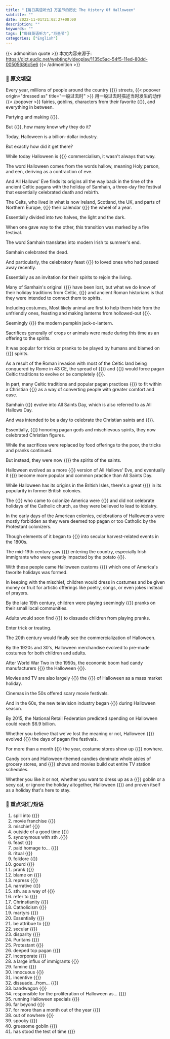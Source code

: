 ```yaml
---
title: "【每日英语听力】万圣节的历史 The History Of Halloween"
subtitle: ""
date: 2022-11-01T21:02:27+08:00
description: ""
keywords: ""
tags: ["每日英语听力","万圣节"]
categories: ["English"]
---
```


{{< admonition quote >}}
本文内容来源于: https://dict.eudic.net/webting/videoplay/1135c5ac-54f5-11ed-80dd-00505686c5e6
{{< /admonition >}}

### 🍎 原文填空
Every year, millions of people around the country {{<blank-text hide="spill into">}} streets, {{< popover origin="dressed as" title="一般过去时" >}}
用一般过去时描述当时发生的动作
{{< /popover >}} fairies, goblins, characters from their favorite {{<blank-text hide="movie franchise">}}, and everything in between.

Partying and making {{<blank-text hide="mischief">}}.

But {{<blank-text hide="outside of a good time">}}, how many know why they do it?

Today, Halloween is a billion-dollar industry.

But exactly how did it get there?

While today Halloween is {{<blank-text hide="synonymous with">}} commercialism, it wasn't always that way.

The word Halloween comes from the words hallow, meaning Holy person, and een, deriving as a contraction of eve.

And All Hallows' Eve finds its origins all the way back in the time of the ancient Celtic pagans with the holiday of Samhain, a three-day fire festival that essentially celebrated death and rebirth.

The Celts, who lived in what is now Ireland, Scotland, the UK, and parts of Northern Europe, {{<blank-text hide="based">}} their calendar {{<blank-text hide="on">}} the wheel of a year.

Essentially divided into two halves, the light and the dark.

When one gave way to the other, this transition was marked by a fire festival.

The word Samhain translates into modern Irish to summer's end.

Samhain celebrated the dead.

And particularly, the celebratory feast {{<blank-text hide="paid homage">}} to loved ones who had passed away recently.

Essentially as an invitation for their spirits to rejoin the living.

Many of Samhain's original {{<blank-text hide="rituals">}} have been lost, but what we do know of their holiday traditions from Celtic, {{<blank-text hide="folklore">}} and ancient Roman historians is that they were intended to connect them to spirits.

Including costumes, Most likely animal are first to help them hide from the unfriendly ones, feasting and making lanterns from hollowed-out {{<blank-text hide="gourds">}}.

Seemingly {{<blank-text hide="the birth of">}} the modern pumpkin jack-o-lantern.

Sacrifices generally of crops or animals were made during this time as an offering to the spirits.

It was popular for tricks or pranks to be played by humans and blamed on {{<blank-text hide="mischievous">}} spirits.

As a result of the Roman invasion with most of the Celtic land being conquered by Rome in 43 CE, the spread of {{<blank-text hide="Christianity">}} and {{<blank-text hide="Catholicism">}} would force pagan Celtic traditions to evolve or be completely {{<blank-text hide="repressed">}}.

In part, many Celtic traditions and popular pagan practices {{<blank-text hide="were reframed">}} to fit within a Christian {{<blank-text hide="narrative">}} as a way of converting people with greater comfort and ease.

Samhain {{<blank-text hide="would">}} evolve into All Saints Day, which is also referred to as All Hallows Day.

And was intended to be a day to celebrate the Christian saints and {{<blank-text hide="martyrs">}}.

Essentially, {{<blank-text hide="instead of">}} honoring pagan gods and mischievous spirits, they now celebrated Christian figures.

While the sacrifices were replaced by food offerings to the poor, the tricks and pranks continued.

But instead, they were now {{<blank-text hide="attributed to">}} the spirits of the saints.

Halloween evolved as a more {{<blank-text hide="secular">}} version of All Hallows' Eve, and eventually it {{<blank-text hide="would">}} become more popular and common practice than All Saints Day.

While Halloween has its origins in the British Isles, there's a great {{<blank-text hide="disparity">}} in its popularity in former British colonies.

The {{<blank-text hide="Puritans">}} who came to colonize America were {{<blank-text hide="Protestant">}} and did not celebrate holidays of the Catholic church, as they were believed to lead to idolatry.

In the early days of the American colonies, celebrations of Halloweens were mostly forbidden as they were deemed top pagan or too Catholic by the Protestant colonizers.

Though elements of it began to {{<blank-text hide="incorporate">}} into secular harvest-related events in the 1800s.

The mid-19th century saw {{<blank-text hide="a large influx of immigrants">}} entering the country, especially Irish immigrants who were greatly impacted by the potato {{<blank-text hide="famine">}}.

With these people came Halloween customs {{<blank-text hide="out of">}} which one of America's favorite holidays was formed.

In keeping with the mischief, children would dress in costumes and be given money or fruit for artistic offerings like poetry, songs, or even jokes instead of prayers.

By the late 19th century, children were playing seemingly {{<blank-text hide="innocuous">}} pranks on their small local communities.

Adults would soon find {{<blank-text hide="incentive">}} to dissuade children from playing pranks.

Enter trick or treating.

The 20th century would finally see the commercialization of Halloween.

By the 1920s and 30's, Halloween merchandise evolved to pre-made costumes for both children and adults.

After World War Two in the 1950s, the economic boom had candy manufacturers {{<blank-text hide="getting on">}} the Halloween {{<blank-text hide="bandwagon">}}.

Movies and TV are also largely {{<blank-text hide="responsible for">}} the {{<blank-text hide="proliferation">}} of Halloween as a mass market holiday.

Cinemas in the 50s offered scary movie festivals.

And in the 60s, the new television industry began {{<blank-text hide="running Halloween specials">}} during Halloween season.

By 2015, the National Retail Federation predicted spending on Halloween could reach $6.9 billion.

Whether you believe that we've lost the meaning or not, Halloween {{<blank-text hide="has since">}} evolved {{<blank-text hide="far beyond">}} the days of pagan fire festivals.

For more than a month {{<blank-text hide="out of">}} the year, costume stores show up {{<blank-text hide="out of">}} nowhere.

Candy corn and Halloween-themed candies dominate whole aisles of grocery stores, and {{<blank-text hide="spooky">}} shows and movies build out entire TV station schedules.

Whether you like it or not, whether you want to dress up as a {{<blank-text hide="gruesome">}} goblin or a sexy cat, or ignore the holiday altogether, Halloween {{<blank-text hide="has stood the test of time">}} and proven itself as a holiday that's here to stay.



### 🍉 重点词汇/短语
1. spill into  {{<blank-text hide="涌进">}}
2. movie franchise {{<blank-text hide="电影系列">}}
3. mischief {{<blank-text hide="恶作剧">}}
4. outside of a good time {{<blank-text hide="除了玩乐之外">}}
5. synonymous with sth .{{<blank-text hide="..的代名词">}}
6. feast {{<blank-text hide="盛宴/祭礼">}}
7. paid homage to...  {{<blank-text hide="向...致敬/悼念">}}
8. ritual {{<blank-text hide="仪式/礼节/老规矩">}}
9. folklore {{<blank-text hide="民间习俗">}}
10. gourd {{<blank-text hide="葫芦">}}
11. prank {{<blank-text hide="恶作剧">}}
12. blame on {{<blank-text hide="主要归咎于...">}}
13. repress {{<blank-text hide="压制">}}
14. narrative {{<blank-text hide="叙述(的)">}}
15. sth. as a way of {{<blank-text hide="某物是...的一种方式">}}
16. refer to  {{<blank-text hide="适用/涉及">}}
17. Chrinstianity {{<blank-text hide="基督教">}}
18. Catholicism {{<blank-text hide="天主教">}}
19. martyrs {{<blank-text hide="殉道者">}}
20. Essentially {{<blank-text hide="本质上说">}}
21. be attribue to {{<blank-text hide="延续...的精神">}}
22. secular {{<blank-text hide="世俗的">}}
23. disparity {{<blank-text hide="差距">}}
24. Puritans {{<blank-text hide="清教徒">}}
25. Protestant {{<blank-text hide="新教徒">}}
26. deeped top pagan {{<blank-text hide="极端的异教徒">}}
27. incorporate {{<blank-text hide="合并/融入">}}
28. a large influx of immigrants {{<blank-text hide="大批移民涌入">}}
29. famine {{<blank-text hide="饥荒">}}
30. innocuous {{<blank-text hide="无害的">}}
31. incentive {{<blank-text hide="动机">}}
32. dissuade...from... {{<blank-text hide="劝阻...">}}
33. bandwagon {{<blank-text hide="时尚/风靡的活动">}}
34. responsible for the proliferation of Halloween as... {{<blank-text hide="推动万圣节作为...的普及">}}
35. running Halloween specials {{<blank-text hide="播放万圣节特辑">}}
36. far beyond {{<blank-text hide="远超">}}
37. for more than a month out of the year {{<blank-text hide="每年有一个多月的时间时间里">}}
38. out of nowhere {{<blank-text hide="突然冒出">}}
39. spooky {{<blank-text hide="幽灵般的">}}
40. gruesome goblin {{<blank-text hide="恐怖的妖怪">}}
41. has stood the test of time {{<blank-text hide="经受住了时间的考验">}}
